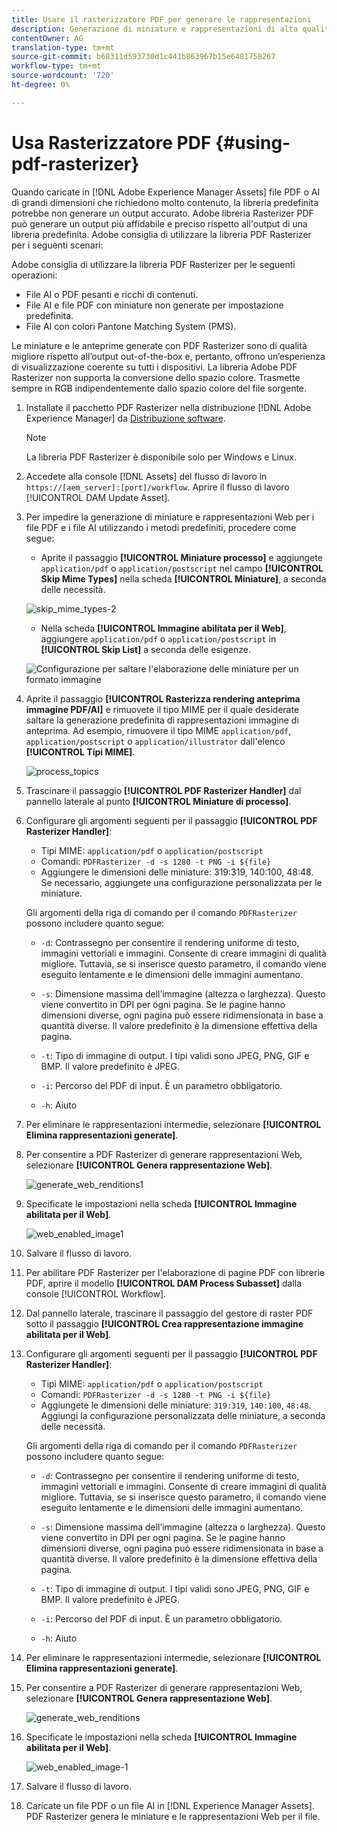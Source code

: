 ```yaml
---
title: Usare il rasterizzatore PDF per generare le rappresentazioni
description: Generazione di miniature e rappresentazioni di alta qualità tramite la libreria  Adobe PDF Rasterizer.
contentOwner: AG
translation-type: tm+mt
source-git-commit: b68311d593730d1c441b863967b15e6481758267
workflow-type: tm+mt
source-wordcount: '720'
ht-degree: 0%

---
```



# Usa Rasterizzatore PDF {#using-pdf-rasterizer}

Quando caricate in [!DNL Adobe Experience Manager Assets] file PDF o AI di grandi dimensioni che richiedono molto contenuto, la libreria predefinita potrebbe non generare un output accurato.  Adobe  libreria Rasterizer PDF può generare un output più affidabile e preciso rispetto all&#39;output di una libreria predefinita.  Adobe consiglia di utilizzare la libreria PDF Rasterizer per i seguenti scenari:

 Adobe consiglia di utilizzare la libreria PDF Rasterizer per le seguenti operazioni:

* File AI o PDF pesanti e ricchi di contenuti.
* File AI e file PDF con miniature non generate per impostazione predefinita.
* File AI con colori Pantone Matching System (PMS).

Le miniature e le anteprime generate con PDF Rasterizer sono di qualità migliore rispetto all’output out-of-the-box e, pertanto, offrono un’esperienza di visualizzazione coerente su tutti i dispositivi. La libreria  Adobe PDF Rasterizer non supporta la conversione dello spazio colore. Trasmette sempre in RGB indipendentemente dallo spazio colore del file sorgente.

1. Installate il pacchetto PDF Rasterizer nella distribuzione [!DNL Adobe Experience Manager] da [Distribuzione software](https://experience.adobe.com/#/downloads/content/software-distribution/en/aem.html?package=/content/software-distribution/en/details.html/content/dam/aem/public/adobe/packages/cq640/product/assets/aem-assets-pdf-rasterizer-pkg).

   >[!NOTE]
   >
   >La libreria PDF Rasterizer è disponibile solo per Windows e Linux.

1. Accedete alla console [!DNL Assets] del flusso di lavoro in `https://[aem_server]:[port]/workflow`. Aprire il flusso di lavoro [!UICONTROL DAM Update Asset].

1. Per impedire la generazione di miniature e rappresentazioni Web per i file PDF e i file AI utilizzando i metodi predefiniti, procedere come segue:

   * Aprite il passaggio **[!UICONTROL Miniature processo]** e aggiungete `application/pdf` o `application/postscript` nel campo **[!UICONTROL Skip Mime Types]** nella scheda **[!UICONTROL Miniature]**, a seconda delle necessità.

   ![skip_mime_types-2](assets/skip_mime_types-2.png)

   * Nella scheda **[!UICONTROL Immagine abilitata per il Web]**, aggiungere `application/pdf` o `application/postscript` in **[!UICONTROL Skip List]** a seconda delle esigenze.

   ![Configurazione per saltare l&#39;elaborazione delle miniature per un formato immagine](assets/web_enabled_imageskiplist.png)

1. Aprite il passaggio **[!UICONTROL Rasterizza rendering anteprima immagine PDF/AI]** e rimuovete il tipo MIME per il quale desiderate saltare la generazione predefinita di rappresentazioni immagine di anteprima. Ad esempio, rimuovere il tipo MIME `application/pdf`, `application/postscript` o `application/illustrator` dall&#39;elenco **[!UICONTROL Tipi MIME]**.

   ![process_topics](assets/process_arguments.png)

1. Trascinare il passaggio **[!UICONTROL PDF Rasterizer Handler]** dal pannello laterale al punto **[!UICONTROL Miniature di processo]**.
1. Configurare gli argomenti seguenti per il passaggio **[!UICONTROL PDF Rasterizer Handler]**:

   * Tipi MIME: `application/pdf` o `application/postscript`
   * Comandi: `PDFRasterizer -d -s 1280 -t PNG -i ${file}`
   * Aggiungere le dimensioni delle miniature: 319:319, 140:100, 48:48. Se necessario, aggiungete una configurazione personalizzata per le miniature.

   Gli argomenti della riga di comando per il comando `PDFRasterizer` possono includere quanto segue:

   * `-d`: Contrassegno per consentire il rendering uniforme di testo, immagini vettoriali e immagini. Consente di creare immagini di qualità migliore. Tuttavia, se si inserisce questo parametro, il comando viene eseguito lentamente e le dimensioni delle immagini aumentano.

   * `-s`: Dimensione massima dell’immagine (altezza o larghezza). Questo viene convertito in DPI per ogni pagina. Se le pagine hanno dimensioni diverse, ogni pagina può essere ridimensionata in base a quantità diverse. Il valore predefinito è la dimensione effettiva della pagina.

   * `-t`: Tipo di immagine di output. I tipi validi sono JPEG, PNG, GIF e BMP. Il valore predefinito è JPEG.

   * `-i`: Percorso del PDF di input. È un parametro obbligatorio.

   * `-h`: Aiuto


1. Per eliminare le rappresentazioni intermedie, selezionare **[!UICONTROL Elimina rappresentazioni generate]**.
1. Per consentire a PDF Rasterizer di generare rappresentazioni Web, selezionare **[!UICONTROL Genera rappresentazione Web]**.

   ![generate_web_renditions1](assets/generate_web_renditions1.png)

1. Specificate le impostazioni nella scheda **[!UICONTROL Immagine abilitata per il Web]**.

   ![web_enabled_image1](assets/web_enabled_image1.png)

1. Salvare il flusso di lavoro.
1. Per abilitare PDF Rasterizer per l&#39;elaborazione di pagine PDF con librerie PDF, aprire il modello **[!UICONTROL DAM Process Subasset]** dalla console [!UICONTROL Workflow].
1. Dal pannello laterale, trascinare il passaggio del gestore di raster PDF sotto il passaggio **[!UICONTROL Crea rappresentazione immagine abilitata per il Web]**.
1. Configurare gli argomenti seguenti per il passaggio **[!UICONTROL PDF Rasterizer Handler]**:

   * Tipi MIME: `application/pdf` o `application/postscript`
   * Comandi: `PDFRasterizer -d -s 1280 -t PNG -i ${file}`
   * Aggiungete le dimensioni delle miniature: `319:319`, `140:100`, `48:48`. Aggiungi la configurazione personalizzata delle miniature, a seconda delle necessità.

   Gli argomenti della riga di comando per il comando `PDFRasterizer` possono includere quanto segue:

   * `-d`: Contrassegno per consentire il rendering uniforme di testo, immagini vettoriali e immagini. Consente di creare immagini di qualità migliore. Tuttavia, se si inserisce questo parametro, il comando viene eseguito lentamente e le dimensioni delle immagini aumentano.

   * `-s`: Dimensione massima dell’immagine (altezza o larghezza). Questo viene convertito in DPI per ogni pagina. Se le pagine hanno dimensioni diverse, ogni pagina può essere ridimensionata in base a quantità diverse. Il valore predefinito è la dimensione effettiva della pagina.

   * `-t`: Tipo di immagine di output. I tipi validi sono JPEG, PNG, GIF e BMP. Il valore predefinito è JPEG.

   * `-i`: Percorso del PDF di input. È un parametro obbligatorio.

   * `-h`: Aiuto


1. Per eliminare le rappresentazioni intermedie, selezionare **[!UICONTROL Elimina rappresentazioni generate]**.
1. Per consentire a PDF Rasterizer di generare rappresentazioni Web, selezionare **[!UICONTROL Genera rappresentazione Web]**.

   ![generate_web_renditions](assets/generate_web_renditions.png)

1. Specificate le impostazioni nella scheda **[!UICONTROL Immagine abilitata per il Web]**.

   ![web_enabled_image-1](assets/web_enabled_image-1.png)

1. Salvare il flusso di lavoro.
1. Caricate un file PDF o un file AI in [!DNL Experience Manager Assets]. PDF Rasterizer genera le miniature e le rappresentazioni Web per il file.
